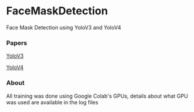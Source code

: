 # FaceMaskDetection
Face Mask Detection using YoloV3 and YoloV4

### Papers 
[YoloV3](https://arxiv.org/abs/1506.02640) 

[YoloV4](https://arxiv.org/abs/2004.10934) 

### About 
All training was done using Google Colab's GPUs, details about what GPU was used are available in the log files
